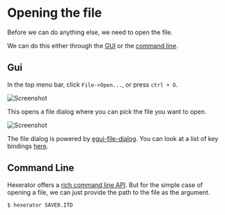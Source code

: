 # Opening the file

Before we can do anything else, we need to open the file.

We can do this either through the [GUI](#gui) or the [command line](#command-line).

## Gui

In the top menu bar, click `File->Open...`, or press `ctrl + O`.

![Screenshot](/screenshots/tutorial/menu-file-open.jpg)

This opens a file dialog where you can pick the file you want to open.

![Screenshot](/screenshots/tutorial/file-open-dialog.jpg)

The file dialog is powered by [egui-file-dialog](<https://github.com/fluxxcode/egui-file-dialog>).
You can look at a list of key bindings [here](<https://github.com/fluxxcode/egui-file-dialog?tab=readme-ov-file#keybindings>).

## Command Line

Hexerator offers a [rich command line API](/commandline.md).
But for the simple case of opening a file, we can just provide the path to the file as the argument.

`$ hexerator SAVE0.ITD`
